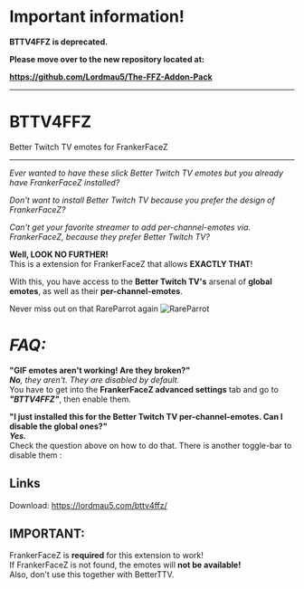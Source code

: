 # Important information!
**BTTV4FFZ is deprecated.**

**Please move over to the new repository located at:**

**https://github.com/Lordmau5/The-FFZ-Addon-Pack**


___

# BTTV4FFZ
Better Twitch TV emotes for FrankerFaceZ
___

_Ever wanted to have these slick Better Twitch TV emotes but you already have FrankerFaceZ installed?_

_Don't want to install Better Twitch TV because you prefer the design of FrankerFaceZ?_

_Can't get your favorite streamer to add per-channel-emotes via. FrankerFaceZ, because they prefer Better Twitch TV?_  


**Well, LOOK NO FURTHER!**  
This is a extension for FrankerFaceZ that allows **EXACTLY THAT**!

With this, you have access to the **Better Twitch TV's** arsenal of **global emotes**, as well as their **per-channel-emotes**.

Never miss out on that RareParrot again ![RareParrot](http://cdn.betterttv.net/emote/55a24e1294dd94001ee86b39/1x)

# _**FAQ:**_  
**"GIF emotes aren't working! Are they broken?"**  
_**No**, they aren't. They are disabled by default._  
You have to get into the **FrankerFaceZ advanced settings** tab and go to _**"BTTV4FFZ"**_, then enable them.  

**"I just installed this for the Better Twitch TV per-channel-emotes. Can I disable the global ones?"**  
_**Yes.**_  
Check the question above on how to do that. There is another toggle-bar to disable them :

## Links
Download: https://lordmau5.com/bttv4ffz/

## IMPORTANT:  
FrankerFaceZ is **required** for this extension to work!  
If FrankerFaceZ is not found, the emotes will **not be available!**  
Also, don't use this together with BetterTTV.
